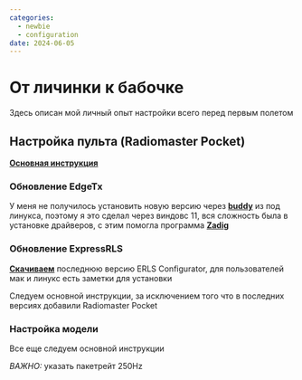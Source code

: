```yaml
---
categories:
  - newbie
  - configuration
date: 2024-06-05
---
```

# От личинки к бабочке
 Здесь описан мой личный опыт настройки всего перед первым полетом


## Настройка пульта (Radiomaster Pocket)
**[Основная инструкция](https://www.youtube.com/watch?v=wU67j2G5Ibg)**

### Обновление EdgeTx

У меня не получилось установить новую версию через **[buddy](https://buddy.edgetx.org)** из под линукса, поэтому я это сделал через виндовс 11, вся сложность была в установке драйверов, с этим помогла программа **[Zadig](http://zadig.akeo.ie/)**

### Обновление ExpressRLS

**[Скачиваем](https://github.com/ExpressLRS/ExpressLRS-Configurator/releases/)** последнюю версию ERLS Configurator, для пользователей мак и линукс есть заметки для установки

Следуем основной инструкции, за исключением того что в последних версиях добавили Radiomaster Pocket

### Настройка модели
Все еще следуем основной инструкции

*ВАЖНО:* указать пакетрейт 250Hz


